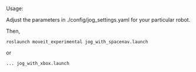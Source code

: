 Usage:

Adjust the parameters in ./config/jog_settings.yaml for your particular robot.

Then,

```
roslaunch moveit_experimental jog_with_spacenav.launch
```

or

```
... jog_with_xbox.launch
```
